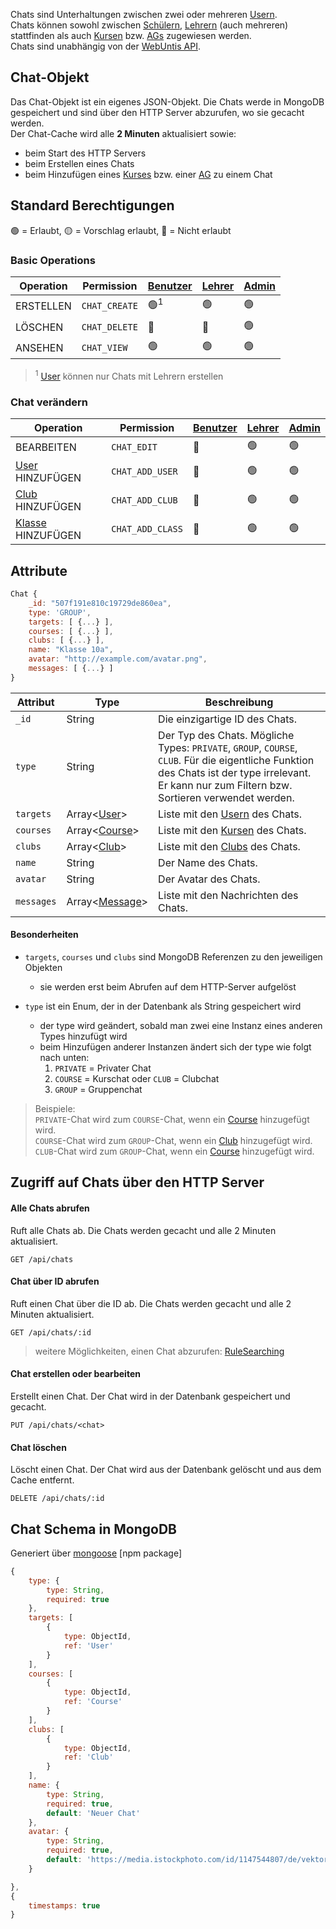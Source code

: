 Chats sind Unterhaltungen zwischen zwei oder mehreren [Usern](https://github.com/Academi-fy/backend/wiki/User). \
Chats können sowohl zwischen [Schülern](https://github.com/Academi-fy/backend/wiki/User), [Lehrern](https://github.com/Academi-fy/backend/wiki/User) (auch mehreren) stattfinden als auch [Kursen](https://github.com/Academi-fy/backend/wiki/Course) bzw. [AGs](https://github.com/Academi-fy/backend/wiki/Club) zugewiesen werden. \
Chats sind unabhängig von der [WebUntis API](https://help.untis.at/hc/de/articles/4886785534354-API-documentation-for-integration-partners).

## Chat-Objekt

Das Chat-Objekt ist ein eigenes JSON-Objekt. Die Chats werde in MongoDB gespeichert und sind über den HTTP Server abzurufen, wo sie gecacht werden. \
Der Chat-Cache wird alle **2 Minuten** aktualisiert sowie:
- beim Start des HTTP Servers
- beim Erstellen eines Chats
- beim Hinzufügen eines [Kurses](https://github.com/Academi-fy/backend/wiki/Course) bzw. einer [AG](https://github.com/Academi-fy/backend/wiki/Club) zu einem Chat

## Standard Berechtigungen

🟢 = Erlaubt,
🟡 = Vorschlag erlaubt,
🔴 = Nicht erlaubt

### Basic Operations

| Operation  | Permission      | [Benutzer](https://github.com/Academi-fy/backend/wiki/User) | [Lehrer](https://github.com/Academi-fy/backend/wiki/User) | [Admin](https://github.com/Academi-fy/backend/wiki/User) |
|------------|-----------------|-------------------------------------------------------------|-----------------------------------------------------------|----------------------------------------------------------|
| ERSTELLEN  | `CHAT_CREATE`   | 🟢<sup>1</sup>                                              | 🟢                                                        | 🟢                                                       |
| LÖSCHEN    | `CHAT_DELETE`   | 🔴                                                          | 🔴                                                        | 🟢                                                       |
| ANSEHEN    | `CHAT_VIEW`     | 🟢                                                          | 🟢                                                        | 🟢                                                       |

> <sup>1</sup> [User](https://github.com/Academi-fy/backend/wiki/User) können nur Chats mit Lehrern erstellen

### Chat verändern

| Operation                                                             | Permission       | [Benutzer](https://github.com/Academi-fy/backend/wiki/User) | [Lehrer](https://github.com/Academi-fy/backend/wiki/User) | [Admin](https://github.com/Academi-fy/backend/wiki/User) |
|-----------------------------------------------------------------------|------------------|-------------------------------------------------------------|-----------------------------------------------------------|----------------------------------------------------------|
| BEARBEITEN                                                            | `CHAT_EDIT`      | 🔴                                                          | 🟢                                                        | 🟢                                                       |
| [User](https://github.com/Academi-fy/backend/wiki/User) HINZUFÜGEN    | `CHAT_ADD_USER`  | 🔴                                                          | 🟢                                                        | 🟢                                                       |
| [Club](https://github.com/Academi-fy/backend/wiki/Club) HINZUFÜGEN    | `CHAT_ADD_CLUB`  | 🔴                                                          | 🟢                                                        | 🟢                                                       |
| [Klasse](https://github.com/Academi-fy/backend/wiki/Class) HINZUFÜGEN | `CHAT_ADD_CLASS` | 🔴                                                          | 🟢                                                        | 🟢                                                       |

## Attribute

```javascript
Chat {
    _id: "507f191e810c19729de860ea",
    type: 'GROUP',
    targets: [ {...} ],
    courses: [ {...} ],
    clubs: [ {...} ],
    name: "Klasse 10a",
    avatar: "http://example.com/avatar.png",
    messages: [ {...} ]
}
```

| Attribut   | Type                                                                 | Beschreibung                                                                                                                                                                                      |
|------------|----------------------------------------------------------------------|---------------------------------------------------------------------------------------------------------------------------------------------------------------------------------------------------|
| `_id`      | String                                                               | Die einzigartige ID des Chats.                                                                                                                                                                    |
| `type`     | String                                                               | Der Typ des Chats. Mögliche Types: `PRIVATE`, `GROUP`, `COURSE`, `CLUB`. Für die eigentliche Funktion des Chats ist der type irrelevant. Er kann nur zum Filtern bzw. Sortieren verwendet werden. |
| `targets`  | Array<[User](https://github.com/Academi-fy/backend/wiki/User)>       | Liste mit den [Usern](https://github.com/Academi-fy/backend/wiki/User) des Chats.                                                                                                                 |
| `courses`  | Array<[Course](https://github.com/Academi-fy/backend/wiki/Course)>   | Liste mit den [Kursen](https://github.com/Academi-fy/backend/wiki/Course) des Chats.                                                                                                              |
| `clubs`    | Array<[Club](https://github.com/Academi-fy/backend/wiki/Club)>       | Liste mit den [Clubs](https://github.com/Academi-fy/backend/wiki/Club) des Chats.                                                                                                                 |
| `name`     | String                                                               | Der Name des Chats.                                                                                                                                                                               |
| `avatar`   | String                                                               | Der Avatar des Chats.                                                                                                                                                                             |
| `messages` | Array<[Message](https://github.com/Academi-fy/backend/wiki/Message)> | Liste mit den Nachrichten des Chats.                                                                                                                                                              |

#### Besonderheiten

- `targets`, `courses` und `clubs` sind MongoDB Referenzen zu den jeweiligen Objekten
    - sie werden erst beim Abrufen auf dem HTTP-Server aufgelöst

- `type` ist ein Enum, der in der Datenbank als String gespeichert wird
  - der type wird geändert, sobald man zwei eine Instanz eines anderen Types hinzufügt wird
  - beim Hinzufügen anderer Instanzen ändert sich der type wie folgt nach unten:
    1. `PRIVATE` = Privater Chat
    2. `COURSE` = Kurschat oder `CLUB` = Clubchat
    3. `GROUP` = Gruppenchat

> Beispiele:\
> `PRIVATE`-Chat wird zum `COURSE`-Chat, wenn ein [Course](https://github.com/Academi-fy/backend/wiki/Course) hinzugefügt wird. \
> `COURSE`-Chat wird zum `GROUP`-Chat, wenn ein [Club](https://github.com/Academi-fy/backend/wiki/Club) hinzugefügt wird. \
> `CLUB`-Chat wird zum `GROUP`-Chat, wenn ein [Course](https://github.com/Academi-fy/backend/wiki/Course) hinzugefügt wird.

## Zugriff auf Chats über den HTTP Server

#### Alle Chats abrufen

Ruft alle Chats ab. Die Chats werden gecacht und alle 2 Minuten aktualisiert.

``` http request
GET /api/chats
```

#### Chat über ID abrufen

Ruft einen Chat über die ID ab. Die Chats werden gecacht und alle 2 Minuten aktualisiert.

``` http request
GET /api/chats/:id
```

> weitere Möglichkeiten, einen Chat abzurufen: [RuleSearching](https://github.com/Academi-fy/backend/wiki/RuleSearching)

#### Chat erstellen oder bearbeiten

Erstellt einen Chat. Der Chat wird in der Datenbank gespeichert und gecacht.

``` http request
PUT /api/chats/<chat>
```

#### Chat löschen

Löscht einen Chat. Der Chat wird aus der Datenbank gelöscht und aus dem Cache entfernt.

``` http request
DELETE /api/chats/:id
```

## Chat Schema in MongoDB

Generiert über [mongoose](https://mongoosejs.com/docs/guide.html) [npm package]

```javascript
{
    type: {
        type: String,
        required: true
    },
    targets: [
        {
            type: ObjectId,
            ref: 'User'
        }
    ],
    courses: [
        {
            type: ObjectId,
            ref: 'Course'
        }
    ],
    clubs: [
        {
            type: ObjectId,
            ref: 'Club'
        }
    ],
    name: {
        type: String,
        required: true,
        default: 'Neuer Chat'
    },
    avatar: {
        type: String,
        required: true,
        default: 'https://media.istockphoto.com/id/1147544807/de/vektor/miniaturbild-vektorgrafik.jpg?s=612x612&w=0&k=20&c=IIK_u_RTeRFyL6kB1EMzBufT4H7MYT3g04sz903fXAk='
    }

},
{
    timestamps: true
}
```